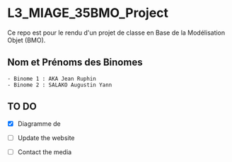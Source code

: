 # L3_MIAGE_35BMO_Project
Ce repo est pour le rendu d'un projet de classe en Base de la Modélisation Objet (BMO).

## Nom et Prénoms des Binomes
    - Binome 1 : AKA Jean Ruphin
    - Binome 2 : SALAKO Augustin Yann

## TO DO
+ [x] Diagramme de 
- [ ] Update the website
- [ ] Contact the media

